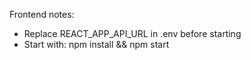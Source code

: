 Frontend notes:
- Replace REACT_APP_API_URL in .env before starting
- Start with: npm install && npm start
